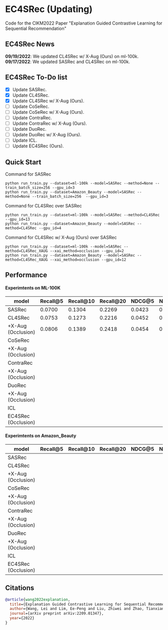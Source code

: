 

# EC4SRec (Updating)
Code for the CIKM2022 Paper "Explanation Guided Contrastive Learning for Sequential Recommendation"

## EC4SRec News

**09/19/2022**: We updated CL4SRec w/ X-Aug (Ours) on ml-100k.
**09/17/2022**: We updated SASRec and CL4SRec on ml-100k.

## EC4SRec To-Do list

- [x] Update SASRec.
- [x] Update CL4SRec.
- [x] Update CL4SRec w/ X-Aug (Ours).
- [ ] Update CoSeRec.
- [ ] Update CoSeRec w/ X-Aug (Ours).
- [ ] Update ContraRec.
- [ ] Update ContraRec w/ X-Aug (Ours).
- [ ] Update DuoRec.
- [ ] Update DuoRec w/ X-Aug (Ours).
- [ ] Update ICL.
- [ ] Update EC4SRec (Ours).

## Quick Start

Command for SASRec
~~~
python run_train.py --dataset=ml-100k --model=SASRec --method=None --train_batch_size=256 --gpu_id=3 
python run_train.py --dataset=Amazon_Beauty --model=SASRec --method=None --train_batch_size=256  --gpu_id=3
~~~

Command for CL4SRec over SASRec 
~~~
python run_train.py --dataset=ml-100k --model=SASRec --method=CL4SRec --gpu_id=13
python run_train.py --dataset=Amazon_Beauty --model=SASRec --method=CL4SRec --gpu_id=4
~~~
Command for CL4SRec w/ X-Aug (Ours) over SASRec
~~~
python run_train.py --dataset=ml-100k --model=SASRec --method=CL4SRec_XAUG --xai_method=occlusion --gpu_id=2
python run_train.py --dataset=Amazon_Beauty --model=SASRec --method=CL4SRec_XAUG --xai_method=occlusion --gpu_id=12
~~~

## Performance

#### Experimtents on ML-100K
| model            | Recall@5 | Recall@10 | Recall@20 | NDCG@5 | NDCG@10 | NDCG@20 |
|------------------|----------|-----------|-----------|--------|---------|---------|
| SASRec           |0.0700    |0.1304     |0.2269     |0.0423  |0.0617   |0.0860   |
| CL4SRec          |0.0753    |0.1273     |0.2216     |0.0452  |0.0617   |0.0856   |
|+X-Aug (Occlusion)|0.0806    |0.1389     |0.2418     |0.0454  |0.0642   |0.0899   |
| CoSeRec          |          |           |           |        |         |         |
|+X-Aug (Occlusion)|          |           |           |        |         |         |
| ContraRec        |          |           |           |        |         |         |
|+X-Aug (Occlusion)|          |           |           |        |         |         |
| DuoRec           |          |           |           |        |         |         |
|+X-Aug (Occlusion)|          |           |           |        |         |         |
| ICL              |          |           |           |        |         |         |
|EC4SRec (Occlusion)|         |           |           |        |         |         |



#### Experimtents on Amazon_Beauty
| model            | Recall@5 | Recall@10 | Recall@20 | NDCG@5 | NDCG@10 | NDCG@20 |
|------------------|----------|-----------|-----------|--------|---------|---------|
| SASRec           |          |           |           |        |         |         |
| CL4SRec          |          |           |           |        |         |         |
|+X-Aug (Occlusion)|          |           |           |        |         |         |
| CoSeRec          |          |           |           |        |         |         |
|+X-Aug (Occlusion)|          |           |           |        |         |         |
| ContraRec        |          |           |           |        |         |         |
|+X-Aug (Occlusion)|          |           |           |        |         |         |
| DuoRec           |          |           |           |        |         |         |
|+X-Aug (Occlusion)|          |           |           |        |         |         |
| ICL              |          |           |           |        |         |         |
|EC4SRec (Occlusion)|         |           |           |        |         |         |



## Citations

```bibtex
@article{wang2022explanation,
  title={Explanation Guided Contrastive Learning for Sequential Recommendation},
  author={Wang, Lei and Lim, Ee-Peng and Liu, Zhiwei and Zhao, Tianxiang},
  journal={arXiv preprint arXiv:2209.01347},
  year={2022}
}
```
